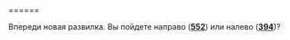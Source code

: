 ======

Впереди новая развилка. Вы пойдете направо ([**552**](#n_552)) или налево ([**394**](#n_394))?

